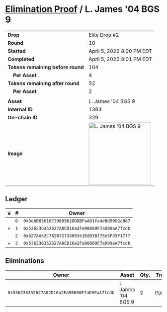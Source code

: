 # [Elimination Proof](./readme.md) / L. James &#039;04 BGS 9

|||
|---|---|
| **Drop** | Elite Drop #2 |
| **Round** | 10 |
| **Started** | April 5, 2022 8:00 PM EDT |
| **Completed** | April 5, 2022 8:01 PM EDT |
| **Tokens remaining before round** | 104 |
| **&nbsp;&nbsp;&nbsp;&nbsp;Per Asset** | 4 |
| **Tokens remaining after round** | 52 |
| **&nbsp;&nbsp;&nbsp;&nbsp;Per Asset** | 2 |
| | |
| **Asset** | L. James &#039;04 BGS 9 |
| **Internal ID** | 1383 |
| **On-chain ID** | 329 |
| **Image** | <img src="https://tcdn.blokpax.com/95e5eeed-5ef7-45c9-bc19-3e120490e201/cc260bbcb1daa7073abf609e8518502b56c161aff3795af134271ebf9991dc88.png" height="200" alt="L. James &#039;04 BGS 9" /> |

## Ledger

| 💀 | # | Owner |
| --- | --- | --- |
|  | `0` | `0x3ebB65018739609b28D8BFaA61fa4eBd5902aB87` |
| 💀 | `1` | `0x536236352627A0CD16a2Fa98660F7aD99aA7fcdb` |
|  | `2` | `0x627AA52C782B72733893e1EdD3Bf75e5F35F1777` |
| 💀 | `3` | `0x536236352627A0CD16a2Fa98660F7aD99aA7fcdb` |


## Eliminations

| Owner | Asset | Qty. | Transaction |
| --- | --- | --- | --- |
| `0x536236352627A0CD16a2Fa98660F7aD99aA7fcdb` | L. James '04 BGS 9 | 2 | [Polygonscan](https://polygonscan.com/tx/0xb0c1a05c4afaa1d408e0c0d8a5e18e6f186a0d333e1ce9e30f99ec9026686b37) |
